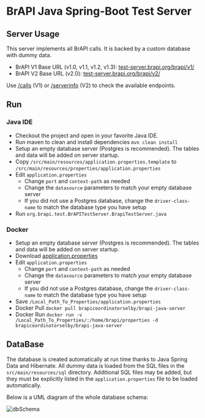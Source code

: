 # BrAPI Java Spring-Boot Test Server

## Server Usage
This server implements all BrAPI calls. It is backed by a custom database with dummy data.

* BrAPI V1 Base URL (v1.0, v1.1, v1.2, v1.3): [test-server.brapi.org/brapi/v1/](https://test-server.brapi.org/brapi/v1/)
* BrAPI V2 Base URL (v2.0): [test-server.brapi.org/brapi/v2/](https://test-server.brapi.org/brapi/v2/)

Use [/calls](https://test-server.brapi.org/brapi/v1/call) (V1) or [/serverinfo](https://test-server.brapi.org/brapi/v2/serverinfo) (V2) to check the available endpoints.

## Run

### Java IDE
* Checkout the project and open in your favorite Java IDE.
* Run maven to clean and install dependencies `mvn clean install`
* Setup an empty database server (Postgres is recommended). The tables and data will be added on server startup.
* Copy `/src/main/resources/application.properties.template` to `/src/main/resources/properties/application.properties`
* Edit `application.properties`
  * Change `port` and `context-path` as needed
  * Change the `datasource` parameters to match your empty database server
  * If you did not use a Postgres database, change the `driver-class-name` to match the database type you have setup
* Run `org.brapi.test.BrAPITestServer.BrapiTestServer.java`

### Docker
* Setup an empty database server (Postgres is recommended). The tables and data will be added on server startup.
* Download [application.properties](/src/main/resources/application.properties.template)
* Edit `application.properties`
  * Change `port` and `context-path` as needed
  * Change the `datasource` parameters to match your empty database server
  * If you did not use a Postgres database, change the `driver-class-name` to match the database type you have setup
* Save `/Local_Path_To_Properties/application.properties` 
* Docker Pull `docker pull brapicoordinatorselby/brapi-java-server`
* Docker Run `docker run -v /Local_Path_To_Properties/:/home/brapi/properties -d brapicoordinatorselby/brapi-java-server`

## DataBase

The database is created automatically at run time thanks to Java Spring Data and Hibernate. All dummy data is loaded from the SQL files in the `src/main/resources/sql` directory. Additional SQL files may be added, but they must be explicitly listed in the `application.properties` file to be loaded automatically.

Below is a UML diagram of the whole database schema:

![dbSchema](https://raw.githubusercontent.com/plantbreeding/brapi-Java-TestServer/brapi-server-v2/brapi_test_server_data_model_v2.0.svg)
